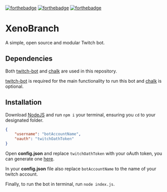[![forthebadge](https://forthebadge.com/images/badges/made-with-javascript.svg)](https://forthebadge.com)
[![forthebadge](https://forthebadge.com/images/badges/designed-in-ms-paint.svg)](https://forthebadge.com)
[![forthebadge](https://forthebadge.com/images/badges/you-didnt-ask-for-this.svg)](https://forthebadge.com)

# XenoBranch
A simple, open source and modular Twitch bot.

## Dependencies
Both [twitch-bot](https://www.npmjs.com/package/twitch-bot) and [chalk](https://www.npmjs.com/package/chalk) are used in this repository.

[twitch-bot](https://www.npmjs.com/package/twitch-bot) is required for the main functionality to run this bot and [chalk](https://www.npmjs.com/package/chalk) is optional.

## Installation
Download [NodeJS](https://nodejs.org/) and run `npm i` your terminal, ensuring you `cd` to your designated folder.

```json
{
	"username": "botAccountName",
	"oauth": "twitchOathToken"
}
```

Open **config.json** and replace `twitchOathToken` with your oAuth token, you can generate one [here](https://twitchapps.com/tmi/).

In your **config.json** file also replace `botAccountName` to the name of your twitch account.

Finally, to run the bot in terminal, run `node index.js`.

